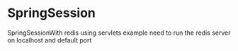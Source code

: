 # SpringSession
SpringSessionWith redis using servlets example
need to run the redis server on localhost and default port
